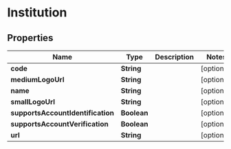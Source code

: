 
# Institution

## Properties
Name | Type | Description | Notes
------------ | ------------- | ------------- | -------------
**code** | **String** |  |  [optional]
**mediumLogoUrl** | **String** |  |  [optional]
**name** | **String** |  |  [optional]
**smallLogoUrl** | **String** |  |  [optional]
**supportsAccountIdentification** | **Boolean** |  |  [optional]
**supportsAccountVerification** | **Boolean** |  |  [optional]
**url** | **String** |  |  [optional]




